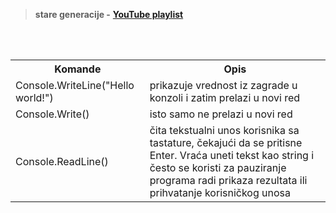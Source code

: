 <br><br>

> **stare generacije -** [**YouTube playlist**](https://www.youtube.com/playlist?list=PLFUwkwonRM--gjbTwQO8l-7XWcsd17Iln)

<br><br>

<table>
  <tr>
    <th>Komande</th>
    <th>Opis</th>
  </tr>
  <td>Console.WriteLine("Hello world!")</td>
  <td>prikazuje vrednost iz zagrade u konzoli i zatim prelazi u novi red</td>
  </tr>
  <tr>
    <td>Console.Write()</td>
    <td>isto samo ne prelazi u novi red</td>
  <tr>
    <td>Console.ReadLine()</td>
    <td>čita tekstualni unos korisnika sa tastature, čekajući da se pritisne Enter. Vraća uneti tekst kao string i često se koristi za pauziranje programa radi prikaza rezultata ili prihvatanje korisničkog unosa</td>
  </tr>
</table>
